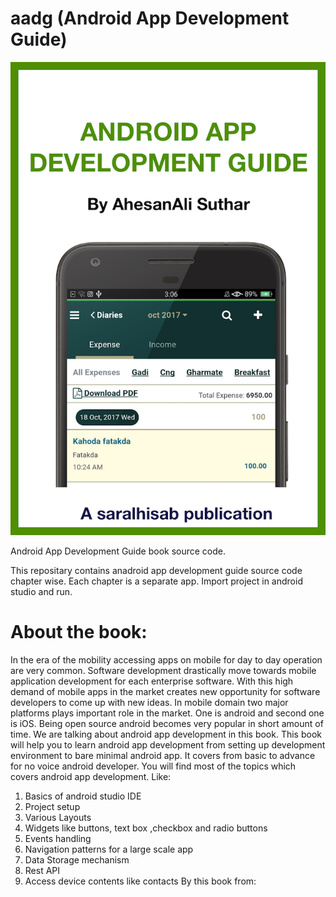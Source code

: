 # aadg (Android App Development Guide)
![Book Cover](https://github.com/ahesanali/aadg/blob/master/android-book-cover.png)

Android App Development Guide book source code.


This repositary contains anadroid app development guide source code chapter wise.
Each chapter is a separate app. Import project in android studio and run.

# About the book:

In the era of the mobility accessing apps on mobile for day to day operation are very common. Software development drastically move towards mobile application development for each enterprise software. With this high demand of mobile apps in the market creates new opportunity for software developers to come up with new ideas. In mobile domain two major platforms plays important role in the market. One is android and second one is iOS. Being open source android becomes very popular in short amount of time. We are talking about android app development in this book. This book will help you to learn android app development from setting up development environment to bare minimal android app. It covers from basic to advance for no voice android developer. You will find most of the topics which covers android app development. Like:

1. Basics of android studio IDE
2. Project setup
3. Various Layouts
4. Widgets like buttons, text box ,checkbox and radio buttons
5. Events handling
6. Navigation patterns for a large scale app
7. Data Storage mechanism
8. Rest API
9. Access device contents like contacts
By this book from:

